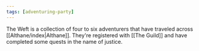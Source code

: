 ```yaml
---
tags: [adventuring-party]
---
```


The Weft is a collection of four to six adventurers that have traveled across [[Althane/index|Althane]]. They're registered with [[The Guild]] and have completed some quests in the name of justice.

